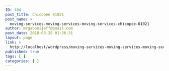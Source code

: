 ```yaml
---
ID: 404
post_title: Chicopee 01021
post_name: >
  moving-services-moving-services-moving-services-chicopee-01021
author: mrgabonijeff@gmail.com
post_date: 2018-03-28 01:36:31
layout: page
link: >
  http://localhost/wordpress/moving-services-moving-services-moving-services-chicopee-01021/
published: true
tags: [ ]
categories: [ ]
---
```

